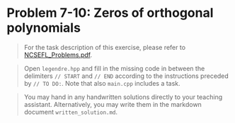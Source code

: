 # Problem 7-10: Zeros of orthogonal polynomials

> For the task description of this exercise, please refer to [NCSEFL_Problems.pdf](
https://www.sam.math.ethz.ch/~grsam/NumMeth/HOMEWORK/NCSEFL_Problems.pdf). 

> Open `legendre.hpp` and fill in the missing code in between the delimiters `// START` and `// END` according to the instructions preceded by `// TO DO:`. Note that also `main.cpp` includes a task.

> You may hand in any handwritten solutions directly to your teaching assistant. Alternatively, you may write them in the markdown document `written_solution.md`.
